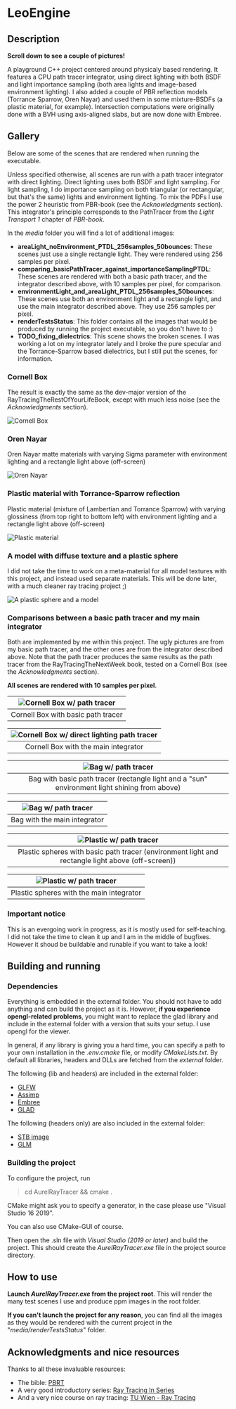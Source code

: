 LeoEngine
=========

Description
-----------

**Scroll down to see a couple of pictures!**

A playground C++ project centered around physicaly based rendering.
It features a CPU path tracer integrator, using direct lighting with both BSDF and light importance sampling (both area lights and image-based environment lighting). I also added a couple of PBR reflection models (Torrance Sparrow, Oren Nayar) and used them in some mixture-BSDFs (a plastic material, for example). Intersection computations were originally done with a BVH using axis-aligned slabs, but are now done with Embree.

Gallery
-------

Below are some of the scenes that are rendered when running the executable. 

Unless specified otherwise, all scenes are run with a path tracer integrator with direct lighting. Direct lighting uses both BSDF and light sampling. For light sampling, I do importance sampling on both triangular (or rectangular, but that's the same) lights and environment lighting. To mix the PDFs I use the power 2 heuristic from PBR-book (see the *Acknowledgments* section). This integrator's principle corresponds to the PathTracer from the *Light Transport 1* chapter of *PBR-book*.

In the *media* folder you will find a lot of additional images:
* **areaLight_noEnvironment_PTDL_256samples_50bounces**: These scenes just use a single rectangle light. They were rendered using 256 samples per pixel.
* **comparing_basicPathTracer_against_importanceSamplingPTDL**: These scenes are rendered with both a basic path tracer, and the integrator described above, with 10 samples per pixel, for comparison.
* **environmentLight_and_areaLight_PTDL_256samples_50bounces**: These scenes use both an environment light and a rectangle light, and use the main integrator described above. They use 256 samples per pixel.
* **renderTestsStatus**: This folder contains all the images that would be produced by running the project executable, so you don't have to :)
* **TODO_fixing_dielectrics**: This scene shows the broken scenes. I was working a lot on my integrator lately and I broke the pure specular and the Torrance-Sparrow based dielectrics, but I still put the scenes, for information.

### Cornell Box ###

The result is exactly the same as the dev-major version of the RayTracingTheRestOfYourLifeBook,
except with much less noise (see the *Acknowledgments* section).

![Cornell Box](media/renderTestsStatus/CornellBox_NoLight.jpg "Cornell box")

### Oren Nayar ###

Oren Nayar matte materials with varying Sigma parameter with environment lighting and a rectangle light above (off-screen)

![Oren Nayar](media/renderTestsStatus/MatteMaterialSigmaStep10deg_AreaLight_and_LakeSideEnvironment.jpg "Oren Nayar")

### Plastic material with Torrance-Sparrow reflection ###

Plastic material (mixture of Lambertian and Torrance Sparrow) with varying glossiness (from top right to bottom left) with environment lighting and a rectangle light above (off-screen)

![Plastic material](media/renderTestsStatus/PlasticRoughnessStep01_AreaLight_and_LakeSideEnvironment.jpg "Plastic material")

### A model with diffuse texture and a plastic sphere ###

I did not take the time to work on a meta-material for all model textures with this project, and instead used separate materials. This will be done later, with a much cleaner ray tracing project ;)

![A plastic sphere and a model](media/renderTestsStatus/Cerberus_AreaLight_and_LakeSideEnvironment.jpg "A plastic sphere and a model")

### Comparisons between a basic path tracer and my main integrator ###

Both are implemented by me within this project. The ugly pictures are from my basic path tracer, and the other ones are from the integrator described above.
Note that the path tracer produces the same results as the path tracer from the RayTracingTheNextWeek book, tested on a Cornell Box (see the *Acknowledgments* section).

**All scenes are rendered with 10 samples per pixel**.

| ![Cornell Box w/ path tracer](media/comparing_basicPathTracer_against_importanceSamplingPTDL/CornellBox_NoLight_NoImportanceSampling.jpg "Cornell Box w/ path tracer") |
| :--------------------------------------------------------------------------------------------------------------------------------------------------------------------: |
|                                                                   Cornell Box with basic path tracer                                                                   |

| ![Cornell Box w/ direct lighting path tracer](media/comparing_basicPathTracer_against_importanceSamplingPTDL/CornellBox_NoLight_ImportanceSamplingPTDL.jpg "Cornell Box w/ the main integrator") |
| :----------------------------------------------------------------------------------------------------------------------------------------------------------------------------------------------: |
|                                                                               Cornell Box with the main integrator                                                                               |

| ![Bag w/ path tracer](media/comparing_basicPathTracer_against_importanceSamplingPTDL/Backpack_TopSunEnvironment_and_AreaLight_NoImportanceSampling.jpg "Bag w/ path tracer") |
| :--------------------------------------------------------------------------------------------------------------------------------------------------------------------------: |
|                                        Bag with basic path tracer (rectangle light and a "sun" environment light shining from above)                                         |

| ![Bag w/ path tracer](media/comparing_basicPathTracer_against_importanceSamplingPTDL/Backpack_TopSunEnvironment_and_AreaLight_ImportanceSamplingPTDL.jpg "Bag w/ the main integrator") |
| :------------------------------------------------------------------------------------------------------------------------------------------------------------------------------------: |
|                                                                              Bag with the main integrator                                                                              |

| ![Plastic w/ path tracer](media/comparing_basicPathTracer_against_importanceSamplingPTDL/PlasticRoughnessStep01_AreaLight_and_LakeSideEnvironment_NoImportanceSampling.jpg "Plastic w/ path tracer") |
| :--------------------------------------------------------------------------------------------------------------------------------------------------------------------------------------------------: |
|                                                  Plastic spheres with basic path tracer (environment light and rectangle light above (off-screen))                                                   |

| ![Plastic w/ path tracer](media/comparing_basicPathTracer_against_importanceSamplingPTDL/PlasticRoughnessStep01_AreaLight_and_LakeSideEnvironment_ImportanceSamplingPTDL.jpg "Plastic w/ the main integrator") |
| :------------------------------------------------------------------------------------------------------------------------------------------------------------------------------------------------------------: |
|                                                                                    Plastic spheres with the main integrator                                                                                    |

### Important notice ###

This is an evergoing work in progress, as it is mostly used for self-teaching. I did not take the time to clean it up and I am in the middle of bugfixes. However it shoud be buildable and runable if you want to take a look!

Building and running
--------------------

### Dependencies ###

Everything is embedded in the external folder. You should not have to add anything and can build the project as it is.
However, **if you experience opengl-related problems**, you might want to replace the glad library and include in the external folder with a version that suits your setup. I use opengl for the viewer.

In general, if any library is giving you a hard time, you can specify a path to your own installation in the *.env.cmake* file, or modify *CMakeLists.txt*. By default all libraries, headers and DLLs are fetched from the *external* folder.

The following (lib and headers) are included in the external folder:
* [GLFW](https://github.com/glfw/glfw)
* [Assimp](https://github.com/assimp/assimp)
* [Embree](https://github.com/embree/embree)
* [GLAD](https://glad.dav1d.de/)

The following (headers only) are also included in the external folder:
* [STB image](https://github.com/nothings/stb/blob/master/stb_image.h)
* [GLM](https://github.com/g-truc/glm)

### Building the project ###

To configure the project, run

> cd AurelRayTracer && cmake .

CMake might ask you to specify a generator, in the case please use "Visual Studio 16 2019".

You can also use CMake-GUI of course.

Then open the .sln file with *Visual Studio (2019 or later)* and build the project. This should create the *AurelRayTracer.exe* file in the project source directory.


How to use
----------

**Launch *AurelRayTracer.exe* from the project root**. This will render the many test scenes I use and produce ppm images in the root folder.

**If you can't launch the project for any reason**, you can find all the images as they would be rendered with the current project in the "*media/renderTestsStatus*" folder.

Acknowledgments and nice resources
----------------------------------

Thanks to all these invaluable resources:
* The bible: [PBRT](https://www.pbr-book.org/)
* A very good introductory series: [Ray Tracing In Series](https://raytracing.github.io/)
* And a very nice course on ray tracing: [TU Wien - Ray Tracing](https://www.youtube.com/playlist?list=PLujxSBD-JXgnGmsn7gEyN28P1DnRZG7qi)